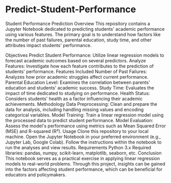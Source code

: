 # Predict-Student-Performance
Student Performance Prediction
Overview
This repository contains a Jupyter Notebook dedicated to predicting students' academic performance using various features. The primary goal is to understand how factors like the number of past failures, parental education, study time, and other attributes impact students' performance.

Objectives
Predict Student Performance: Utilize linear regression models to forecast academic outcomes based on several predictors.
Analyze Features: Investigate how each feature contributes to the prediction of students' performance.
Features Included
Number of Past Failures: Analyzes how prior academic struggles affect current performance.
Parental Education Level: Examines the correlation between parents' education and students' academic success.
Study Time: Evaluates the impact of time dedicated to studying on performance.
Health Status: Considers students' health as a factor influencing their academic achievements.
Methodology
Data Preprocessing: Clean and prepare the data for analysis, including handling missing values and encoding categorical variables.
Model Training: Train a linear regression model using the processed data to predict student performance.
Model Evaluation: Assess the model's performance using metrics such as Mean Squared Error (MSE) and R-squared (R²).
Usage
Clone this repository to your local machine.
Open the Jupyter Notebook in your preferred environment (e.g., Jupyter Lab, Google Colab).
Follow the instructions within the notebook to run the analyses and view results.
Requirements
Python 3.x
Required libraries: pandas, numpy, scikit-learn, matplotlib, seaborn, etc.
Conclusion
This notebook serves as a practical exercise in applying linear regression models to real-world problems. Through this project, insights can be gained into the factors affecting student performance, which can be beneficial for educators and policymakers.
